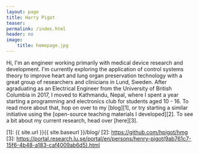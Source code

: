 ```yaml
---
layout: page
title: Harry Pigot
teaser: 
permalink: /index.html
header: no
image:
    title: homepage.jpg
---
```


Hi, I'm an engineer working primarily with medical device research and development. I'm currently exploring the application of control systems theory to improve heart and lung organ preservation technology with a great group of researchers and clinicians in Lund, Sweden. After agraduating as an Electrical Engineer from the University of British Columbia in 2017, I moved to Kathmandu, Nepal, where I spent a year starting a programming and electronics club for students aged 10 - 16. To read more about that, hop on over to my [blog][1], or try starting a similar initiative using the [open-source teaching materials I developed][2]. To see a bit about my current research, head over [here][3].

[1]: {{ site.url }}{{ site.baseurl }}/blog/
[2]: https://github.com/hpigot/hmg
[3]: https://portal.research.lu.se/portal/en/persons/henry-pigot(9ab761c7-15f6-4b48-a183-caf4009ab6d5).html
